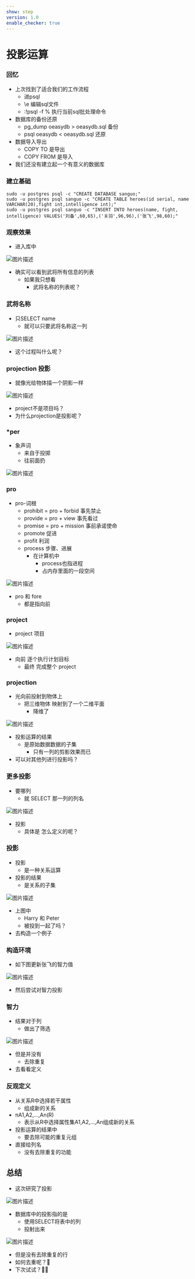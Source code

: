 ```yaml
---
show: step
version: 1.0
enable_checker: true
---
```


# 投影运算

### 回忆

- 上次找到了适合我们的工作流程
  - 进psql
  - \e 编辑sql文件
  - :!psql -f % 执行当前sql批处理命令
- 数据库的备份还原
  - pg_dump oeasydb > oeasydb.sql 备份
  - psql oeasydb < oeasydb.sql 还原
- 数据导入导出
  - COPY TO 是导出
  - COPY FROM 是导入
- 我们还没有建立起一个有意义的数据库

### 建立基础

```
sudo -u postgres psql -c "CREATE DATABASE sanguo;"
sudo -u postgres psql sanguo -c "CREATE TABLE heroes(id serial, name VARCHAR(20),fight int,intelligence int);"
sudo -u postgres psql sanguo -c "INSERT INTO heroes(name, fight, intelligence) VALUES('刘备',60,65),('关羽',96,96),('张飞',98,60);"
```

### 观察效果

- 进入库中

![图片描述](https://doc.shiyanlou.com/courses/uid1190679-20230302-1677767010441)

- 确实可以看到武将所有信息的列表
	- 如果我只想看
		- 武将名称的列表呢？

### 武将名称

- 只SELECT name
	- 就可以只要武将名称这一列

![图片描述](https://doc.shiyanlou.com/courses/uid1190679-20230303-1677809123962)

- 这个过程叫什么呢？

### projection 投影
- 就像光给物体描一个阴影一样

![图片描述](https://doc.shiyanlou.com/courses/uid1190679-20220417-1650166097158)

- project不是项目吗？
- 为什么projection是投影呢？

### *per

- 象声词
	- 来自于投掷
	- 往前面扔

![图片描述](https://doc.shiyanlou.com/courses/uid1190679-20221221-1671629678882)

### pro

- pro-词根
	- prohibit = pro + forbid 事先禁止
	- provide = pro + view 事先看过
	- promise = pro + mission 事前承诺使命
	- promote 促进
	- profit 利润
	- process 步骤、进展
		- 在计算机中
			- process也指进程
			- 占内存里面的一段空间

![图片描述](https://doc.shiyanlou.com/courses/uid1190679-20230201-1675249103597)

- pro 和 fore 
	- 都是指向前

### project

- project 项目

![图片描述](https://doc.shiyanlou.com/courses/uid1190679-20230303-1677810515514)

- 向前 逐个执行计划目标
	- 最终 完成整个 project

### projection

- 光向前投射到物体上
	- 把三维物体 映射到了一个二维平面
		- 降维了

![图片描述](https://doc.shiyanlou.com/courses/uid1190679-20230303-1677811154194)

- 投影运算的结果
	- 是原始数据数据的子集
		- 只有一列的剪影效果而已
- 可以对其他列进行投影吗？

### 更多投影

- 要哪列
	- 就 SELECT 那一列的列名

![图片描述](https://doc.shiyanlou.com/courses/uid1190679-20230303-1677809986044)

- 投影
	- 具体是 怎么定义的呢？

### 投影

- 投影
	- 是一种关系运算 
- 投影的结果
	- 是关系的子集

![图片描述](https://doc.shiyanlou.com/courses/uid1190679-20220417-1650166146041)

- 上图中
	- Harry 和 Peter
	- 被投到一起了吗？
- 去构造一个例子

### 构造环境

- 如下图更新张飞的智力值

![图片描述](https://doc.shiyanlou.com/courses/uid1190679-20230303-1677809589492)

- 然后尝试对智力投影

### 智力
- 结果对于列
	- 做出了筛选

![图片描述](https://doc.shiyanlou.com/courses/uid1190679-20230303-1677809682517)


- 但是并没有
	- 去除重复
- 去看看定义

### 反观定义

- 从关系R中选择若干属性
	- 组成新的关系
- πA1,A2,…,An(R)
	- 表示从R中选择属性集A1,A2,…,An组成新的关系
- 投影运算的结果中
	- 要去除可能的重复元组
- 直接给列名
	- 没有去除重复的功能

## 总结

- 这次研究了投影

![图片描述](https://doc.shiyanlou.com/courses/uid1190679-20230303-1677811840916)

- 数据库中的投影指的是
	- 使用SELECT将表中的列
	- 投射出来

![图片描述](https://doc.shiyanlou.com/courses/uid1190679-20230303-1677809682517)

- 但是没有去除重复的行
- 如何去重呢？🤔
- 下次试试？👋🏻